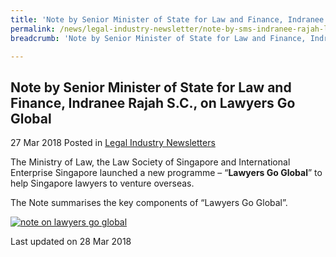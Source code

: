```yaml
---
title: 'Note by Senior Minister of State for Law and Finance, Indranee Rajah S.C., on Lawyers Go Global'
permalink: /news/legal-industry-newsletter/note-by-sms-indranee-rajah-lawyers-go-global/
breadcrumb: 'Note by Senior Minister of State for Law and Finance, Indranee Rajah S.C., on Lawyers Go Global'

---
```



<style>
  .image {width: 200px;}
  .image img {max-width: 100%;}
</style>

Note by Senior Minister of State for Law and Finance, Indranee Rajah S.C., on Lawyers Go Global
---

27 Mar 2018 Posted in [Legal Industry Newsletters](/news/legal-industry-newsletters/)

The Ministry of Law, the Law Society of Singapore and International Enterprise Singapore launched a new programme – “**Lawyers Go Global**” to help Singapore lawyers to venture overseas.

The Note summarises the key components of “Lawyers Go Global”.

<div class="image">
  <a href="/files/NoteonLawyersGoGlobal.pdf"><img src="/images/1522222808259.jpg" title="note on lawyers go global" alt="note on lawyers go global"></a>
</div>

<p class="right-side-updated">Last updated on 28 Mar 2018</p>
